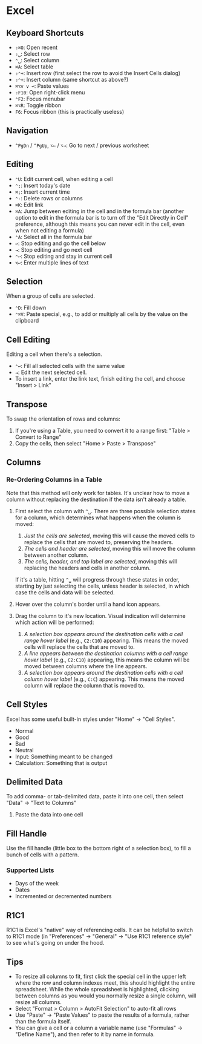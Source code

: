 # Excel

## Keyboard Shortcuts

- `⇧⌘O`: Open recent
- `⇧␣`: Select row
- `⌃␣`: Select column
- `⌘A`: Select table
- `⇧⌃+`: Insert row (first select the row to avoid the Insert Cells dialog)
- `⇧⌃+`: Insert column (same shortcut as above?)
- `⌘⌥v v ↩`: Paste values
- `⇧F10`: Open right-click menu
- `⌃F2`: Focus menubar
- `⌘⌥R`: Toggle ribbon
- `F6`: Focus ribbon (this is practically useless)

## Navigation

- `^PgDn` / `^PgUp`, `⌥←` / `⌥→`: Go to next / previous worksheet

## Editing

- `⌃U`: Edit current cell, when editing a cell
- `⌃;`: Insert today's date
- `⌘;`: Insert current time
- `⌃-`: Delete rows or columns
- `⌘K`: Edit link
- `⌘A`: Jump between editing in the cell and in the formula bar (another option to edit in the formula bar is to turn off the "Edit Directly in Cell" preference, although this means you can never edit in the cell, even when not editing a formula)
- `⌃A`: Select all in the formula bar
- `↩`: Stop editing and go the cell below
- `⇥`: Stop editing and go next cell
- `⌃↩`: Stop editing and stay in current cell
- `⌥↩`: Enter multiple lines of text

## Selection

When a group of cells are selected.

- `⌃D`: Fill down
- `⌃⌘V`: Paste special, e.g., to add or multiply all cells by the value on the clipboard

## Cell Editing

Editing a cell when there's a selection.

- `⌃↩`: Fill all selected cells with the same value
- `⇥`: Edit the next selected cell.
- To insert a link, enter the link text, finish editing the cell, and choose "Insert > Link"

## Transpose

To swap the orientation of rows and columns:

1. If you're using a Table, you need to convert it to a range first: "Table > Convert to Range"
2. Copy the cells, then select "Home > Paste > Transpose"

## Columns

### Re-Ordering Columns in a Table

Note that this method will only work for tables. It's unclear how to move a column without replacing the destination if the data isn't already a table.

1. First select the column with `^␣`. There are three possible selection states for a column, which determines what happens when the column is moved:

   1. _Just the cells are selected_, moving this will cause the moved cells to replace the cells that are moved to, preserving the headers.
   1. _The cells and header are selected_, moving this will move the column between another column.
   1. _The cells, header, and top label are selected_, moving this will replacing the headers and cells in another column.

   If it's a table, hitting `^␣` will progress through these states in order, starting by just selecting the cells, unless header is selected, in which case the cells and data will be selected.

2. Hover over the column's border until a hand icon appears.
3. Drag the column to it's new location. Visual indication will determine which action will be performed:
   1. _A selection box appears around the destination cells with a cell range hover label_ (e.g., `C2:C10`) appearing. This means the moved cells will replace the cells that are moved to.
   2. _A line appears between the destination columns with a cell range hover label_ (e.g., `C2:C10`) appearing, this means the column will be moved between columns where the line appears.
   3. _A selection box appears around the destination cells with a cell column hover label_ (e.g., `C:C`) appearing. This means the moved column will replace the column that is moved to.

## Cell Styles

Excel has some useful built-in styles under "Home" -> "Cell Styles".

- Normal
- Good
- Bad
- Neutral
- Input: Something meant to be changed
- Calculation: Something that is output

## Delimited Data

To add comma- or tab-delimited data, paste it into one cell, then select "Data" -> "Text to Columns"

1. Paste the data into one cell

## Fill Handle

Use the fill handle (little box to the bottom right of a selection box), to fill a bunch of cells with a pattern.

### Supported Lists

- Days of the week
- Dates
- Incremented or decremented numbers

## R1C1

R1C1 is Excel's "native" way of referencing cells. It can be helpful to switch to R1C1 mode (in "Preferences" -> "General" -> "Use R1C1 reference style" to see what's going on under the hood.

## Tips

- To resize all columns to fit, first click the special cell in the upper left where the row and column indexes meet, this should highlight the entire spreadsheet. While the whole spreadsheet is highlighted, clicking between columns as you would you normally resize a single column, will resize all columns.
- Select "Format > Column > AutoFit Selection" to auto-fit all rows
- Use "Paste" -> "Paste Values" to paste the results of a formula, rather than the formula itself.
- You can give a cell or a column a variable name (use "Formulas" -> "Define Name"), and then refer to it by name in formula.
